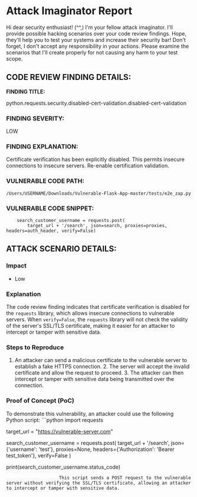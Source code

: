 
# Attack Imaginator Report

Hi dear security enthusiast! (^^,)
I'm your fellow attack imaginator. I'll provide possible hacking scenarios over your code review findings.
Hope, they'll help you to test your systems and increase their security bar! 
Don't forget, I don't accept any responsibility in your actions.
Please examine the scenarios that I'll create properly for not causing any harm to your test scope.


## CODE REVIEW FINDING DETAILS:

**FINDING TITLE:**  

python.requests.security.disabled-cert-validation.disabled-cert-validation

### FINDING SEVERITY:

LOW

### FINDING EXPLANATION:

Certificate verification has been explicitly disabled. This permits insecure connections to insecure servers. Re-enable certification validation.

### VULNERABLE CODE PATH:

```
/Users/USERNAME/Downloads/Vulnerable-Flask-App-master/tests/e2e_zap.py
```

### VULNERABLE CODE SNIPPET:

```
    search_customer_username = requests.post(
        target_url + '/search', json=search, proxies=proxies, headers=auth_header, verify=False)
```

## ATTACK SCENARIO DETAILS:


### Impact

- Low

### Explanation

The code review finding indicates that certificate verification is disabled for the `requests` library, which allows insecure connections to vulnerable servers. When `verify=False`, the `requests` library will not check the validity of the server's SSL/TLS certificate, making it easier for an attacker to intercept or tamper with sensitive data.

### Steps to Reproduce

1. An attacker can send a malicious certificate to the vulnerable server to establish a fake HTTPS connection.
                    2. The server will accept the invalid certificate and allow the request to proceed.
                    3. The attacker can then intercept or tamper with sensitive data being transmitted over the connection.

### Proof of Concept (PoC)

To demonstrate this vulnerability, an attacker could use the following Python script:
                    ```python
import requests

target_url = "https://vulnerable-server.com"

search_customer_username = requests.post(
    target_url + '/search',
    json={'username': 'test'},
    proxies=None,
    headers={'Authorization': 'Bearer test_token'},
    verify=False
)

print(search_customer_username.status_code)
```
                    This script sends a POST request to the vulnerable server without verifying the SSL/TLS certificate, allowing an attacker to intercept or tamper with sensitive data.
